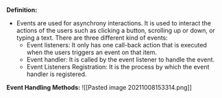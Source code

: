 **Definition:**
* Events are used for asynchrony interactions. It is used to interact the actions of the users such as clicking a button, scrolling up or down, or typing a text. There are three different kind of events: 
	* Event listeners: It only has one call-back action that is executed when the users triggers an event on that item. 
	* Event handler: It is called by the event listener to handle the event.
	* Event Listeners Registration: It is the process by which the event handler is registered.

**Event Handling Methods:**
![[Pasted image 20211008153314.png]]